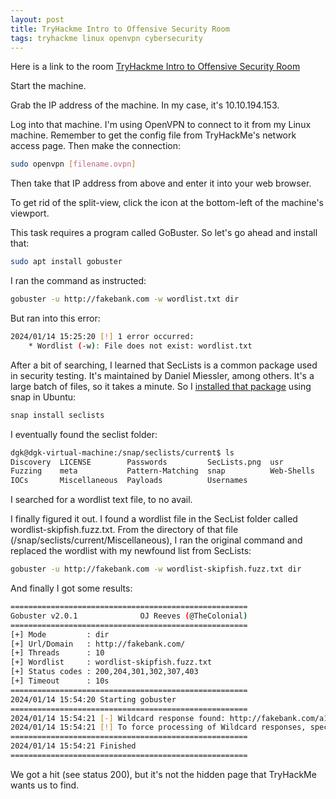 ```yaml
---
layout: post
title: TryHackme Intro to Offensive Security Room
tags: tryhackme linux openvpn cybersecurity
---
```

Here is a link to the room [TryHackme Intro to Offensive Security Room](https://tryhackme.com/room/introtooffensivesecurity)

Start the machine.

Grab the IP address of the machine. In my case, it's 10.10.194.153.

Log into that machine. I'm using OpenVPN to connect to it from my Linux machine. Remember to get the config file from TryHackMe's network access page. Then make the connection:
```sh
sudo openvpn [filename.ovpn]
```

Then take that IP address from above and enter it into your web browser. 

To get rid of the split-view, click the icon at the bottom-left of the machine's viewport.

This task requires a program called GoBuster. So let's go ahead and install that:
```sh
sudo apt install gobuster
```

I ran the command as instructed:
```sh
gobuster -u http://fakebank.com -w wordlist.txt dir
```

But ran into this error:
```sh
2024/01/14 15:25:20 [!] 1 error occurred:
	* Wordlist (-w): File does not exist: wordlist.txt
```

After a bit of searching, I learned that SecLists is a common package used in security testing. It's maintained by Daniel Miessler, among others. It's a large batch of files, so it takes a minute.
So I [installed that package](https://github.com/danielmiessler/SecLists) using snap in Ubuntu:
```sh
snap install seclists
```
I eventually found the seclist folder:
```sh
dgk@dgk-virtual-machine:/snap/seclists/current$ ls
Discovery  LICENSE        Passwords         SecLists.png  usr
Fuzzing    meta           Pattern-Matching  snap          Web-Shells
IOCs       Miscellaneous  Payloads          Usernames
```

I searched for a wordlist text file, to no avail.

I finally figured it out. I found a wordlist file in the SecList folder called wordlist-skipfish.fuzz.txt. From the directory of that file (/snap/seclists/current/Miscellaneous), I ran the original command and replaced the wordlist with my newfound list from SecLists:
```sh
gobuster -u http://fakebank.com -w wordlist-skipfish.fuzz.txt dir
```
And finally I got some results:
```sh
=====================================================
Gobuster v2.0.1              OJ Reeves (@TheColonial)
=====================================================
[+] Mode         : dir
[+] Url/Domain   : http://fakebank.com/
[+] Threads      : 10
[+] Wordlist     : wordlist-skipfish.fuzz.txt
[+] Status codes : 200,204,301,302,307,403
[+] Timeout      : 10s
=====================================================
2024/01/14 15:54:20 Starting gobuster
=====================================================
2024/01/14 15:54:21 [-] Wildcard response found: http://fakebank.com/a102c407-1074-42f5-ac96-ed9d9838b527 => 200
2024/01/14 15:54:21 [!] To force processing of Wildcard responses, specify the '-fw' switch.
=====================================================
2024/01/14 15:54:21 Finished
=====================================================
```

We got a hit (see status 200), but it's not the hidden page that TryHackMe wants us to find. 
